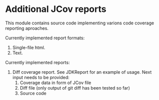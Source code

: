 # Additional JCov reports

This module contains source code implementing varions code coverage reporting
aproaches.

Currently implemented report formats:
1. Single-file html.
2. Text.

Currently implemented reports:
1. Diff coverage report. See JDKReport for an example of usage. Next input needs to be provided: 
   1. Coverage data in form of JCov file
   2. Diff file (only output of git diff has been tested so far)
   3. Source code
   
